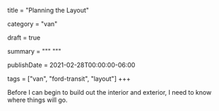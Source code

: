 
title = "Planning the Layout"

category = "van"

draft = true

summary = """
"""

publishDate = 2021-02-28T00:00:00-06:00

tags = ["van", "ford-transit", "layout"]
+++

Before I can begin to build out the interior and exterior, I need to know where things will go.

#
